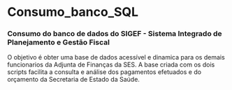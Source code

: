 # Consumo_banco_SQL
### Consumo do banco de dados do SIGEF - Sistema Integrado de Planejamento e Gestão Fiscal

O objetivo é obter uma base de dados acessível e dinamica para os demais funcionarios da Adjunta de Finanças da SES. A base criada com os dois scripts facilita a consulta e análise dos pagamentos efetuados e do orçamento da Secretaria de Estado da Saúde.

